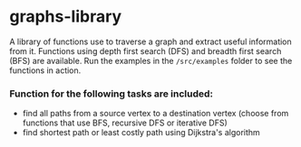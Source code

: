 # graphs-library

A library of functions use to traverse a graph and extract useful information from it. Functions using depth first search (DFS) and breadth first search (BFS) are available. Run the examples in the `/src/examples` folder to see the functions in action.

### Function for the following tasks are included:

- find all paths from a source vertex to a destination vertex (choose from functions that use BFS, recursive DFS or iterative DFS)
- find shortest path or least costly path using Dijkstra's algorithm
